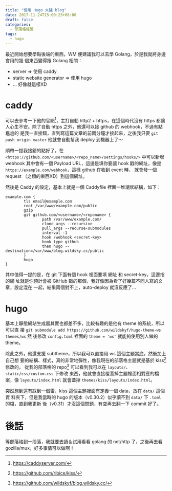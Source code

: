 ```yaml
---
title: "使用 Hugo 來建 blog"
date: 2017-11-24T15:00:23+08:00
draft: false
categories:
  - 部落格經營
tags:
  - hugo
---
```


最近開始想要學點後端的東西，WM 便建議我可以去學 Golang，於是我就將身邊會用的幾
個東西變得跟 Golang 相關：

- server => 使用 caddy
- static website generator => 使用 hugo
- … 好像就這樣XD

# caddy

可以去參考一下他的官網[^1]，主打自動 http2 + https，在這個時代沒有 https 都讓
人心生不安。除了自動 https 之外，他還可以接 github 的 webhook，不過有點尷尬的
是我一直接錯，直到寫這篇文章的前兩分鐘才接起來，之後我只要 `git push origin
master` 他就會自動幫我 deploy 到機器上了～

順帶一提我接錯的點好了，在 `<https://github.com/<username>/<repo_name>/settings/hooks/>` 中可以新增 webhook
其中會有一個 Payload URL，這邊是填你要讓 hook 戳的網址，像是 `https://example.com/webhook`，這樣 github 在收到 event 時，
就會發一個 request （之類的東西XD）到這個網址。

然後是 Caddy 的設定，基本上就是一個 Caddyfile 裡面一堆潮狀結構，如下：

```
example.com {
        tls email@example.com
        root /var/www/example.com/public
        gzip
        git github.com/<username>/<reponame> {
                path /var/www/example.com/
                clone_args --recursive
                pull_args --recurse-submodules
                interval -1
                hook /webhook <secret-key>
                hook_type github
                then hugo --destination=/var/www/blog.wildsky.cc/public
        }
        hugo
}
```

其中值得一提的是，在 git 下面有個 hook 裡面要填 網址 和 secret-key，這邊指的網
址就是你預計會被 GitHub 戳的那個，我好像因為看了好幾篇不同人寫的文章，設定混在
一起，結果兩個對不上，auto-deploy 就沒反應了…

# hugo

基本上靜態網站生成器其實也都差不多，比較有趣的是他有 theme 的系統，所以可以直
接 `git submodule add https://github.com/wildskyf/hugo-theme-ws themes/ws` 然
後修改 `config.toml` 裡面的 `theme = 'ws'` 就能夠使用別人做的 theme。

除此之外，他還支援 subtheme，所以我可以直接用 ws 這個主題當底，然後加上自己想
要的結構、樣式，真的非常地彈性，像我現在的部落格主題就是基於 kiss[^2] 修改的，
從我的部落格的 repo[^3] 可以看到我可以在 `layouts/`、`static/css/custom.css` 下修改
東西，他就會直接覆蓋掉主題裡面相對應的檔案，像 `layouts/index.html` 就會蓋掉
`themes/kiss/layouts/index.html`。

突然想到還有踩到一個雷，kiss 這個主題裡面有定義一個 data，放在 `data/` 這個資
料夾下，但是我當時的 hugo 的版本（v0.30.2）似乎讀不到 `data/` 下 `.toml` 的檔，直到我更新
後（v0.31）才沒這個問題，有空再去翻一下 commit 好了。

# 後話

等部落格到一段落，我就要去讀＆試用看看 golang 的 net/http 了，之後再去看
gozilla/mux，好多事情可以做啊！

[^1]: <https://caddyserver.com/>
[^2]: <https://github.com/ribice/kiss/>
[^3]: <https://github.com/wildskyf/blog.wildsky.cc/>

